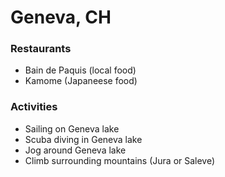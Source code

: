 # Geneva, CH

### Restaurants
- Bain de Paquis (local food)
- Kamome (Japaneese food)

### Activities
- Sailing on Geneva lake
- Scuba diving in Geneva lake
- Jog around Geneva lake
- Climb surrounding mountains (Jura or Saleve)
